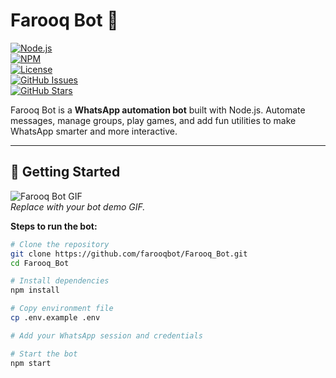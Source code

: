 # Farooq Bot 🤖

[![Node.js](https://img.shields.io/badge/Node.js-v18.x-green?logo=node.js)](https://nodejs.org/)  
[![NPM](https://img.shields.io/badge/npm-v9.x-blue?logo=npm)](https://www.npmjs.com/)  
[![License](https://img.shields.io/badge/License-MIT-yellow)](LICENSE)  
[![GitHub Issues](https://img.shields.io/github/issues/farooqbot/Farooq_Bot)](https://github.com/farooqbot/Farooq_Bot/issues)  
[![GitHub Stars](https://img.shields.io/github/stars/farooqbot/Farooq_Bot?style=social)](https://github.com/farooqbot/Farooq_Bot/stargazers)

Farooq Bot is a **WhatsApp automation bot** built with Node.js. Automate messages, manage groups, play games, and add fun utilities to make WhatsApp smarter and more interactive.  

---

## 🚀 Getting Started

![Farooq Bot GIF](https://user-images.githubusercontent.com/yourusername/demo.gif)  
*Replace with your bot demo GIF.*

**Steps to run the bot:**

```bash
# Clone the repository
git clone https://github.com/farooqbot/Farooq_Bot.git
cd Farooq_Bot

# Install dependencies
npm install

# Copy environment file
cp .env.example .env

# Add your WhatsApp session and credentials

# Start the bot
npm start
